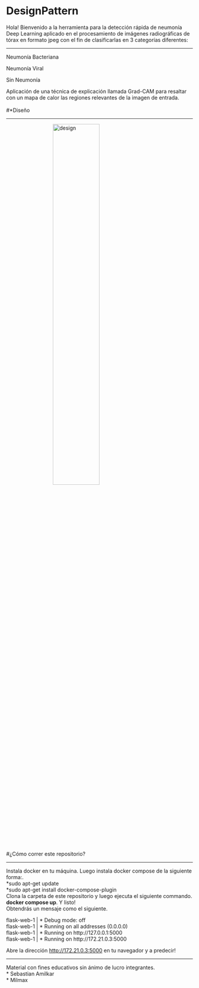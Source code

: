 # DesignPattern


Hola! Bienvenido a la herramienta para la detección rápida de neumonía
Deep Learning aplicado en el procesamiento de imágenes radiográficas de tórax en formato jpeg con el fin de clasificarlas en 3 categorías diferentes:
<hr/>
Neumonía Bacteriana

Neumonía Viral

Sin Neumonía

Aplicación de una técnica de explicación llamada Grad-CAM para resaltar con un mapa de calor las regiones relevantes de la imagen de entrada.<br/>
<br/>
#*Diseño
<hr/>
<img src="https://i.ibb.co/7R6s79F/design.png" style="margin-left:25%;" alt="design" width="50%" height="50%">

#¿Cómo correr este repositorio?
<hr/>
Instala docker en tu máquina. Luego instala docker compose de la siguiente forma:.<br/>
*sudo apt-get update<br/>
*sudo apt-get install docker-compose-plugin<br/>
Clona la carpeta de este repositorio y luego ejecuta el siguiente commando.<br/>
<strong>docker compose up</strong>. Y listo! <br/>
Obtendrás un mensaje como el siguiente.
<p>
flask-web-1    |  * Debug mode: off<br/>
flask-web-1    |  * Running on all addresses (0.0.0.0)<br/>
flask-web-1    |  * Running on http://127.0.0.1:5000<br/>
flask-web-1    |  * Running on http://172.21.0.3:5000<br/>
</p>

Abre la dirección http://172.21.0.3:5000 en tu navegador y a predecir!
<hr/>
Material con fines educativos sin ánimo de lucro integrantes.<br/>
* Sebastian Amilkar<br/>
* Milmax 